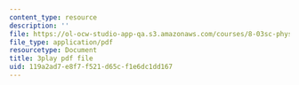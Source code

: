 ```yaml
---
content_type: resource
description: ''
file: https://ol-ocw-studio-app-qa.s3.amazonaws.com/courses/8-03sc-physics-iii-vibrations-and-waves-fall-2016/119a2ad7e8f7f521d65cf1e6dc1dd167_I0YACDaY-ww.pdf
file_type: application/pdf
resourcetype: Document
title: 3play pdf file
uid: 119a2ad7-e8f7-f521-d65c-f1e6dc1dd167
---
```

